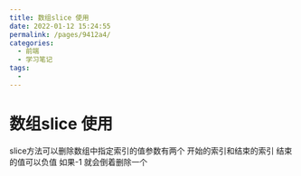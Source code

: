 ```yaml
---
title: 数组slice 使用
date: 2022-01-12 15:24:55
permalink: /pages/9412a4/
categories:
  - 前端
  - 学习笔记
tags:
  - 
--- 
```

# 数组slice 使用
slice方法可以删除数组中指定索引的值参数有两个 开始的索引和结束的索引 
结束的值可以负值 如果-1 就会倒着删除一个
